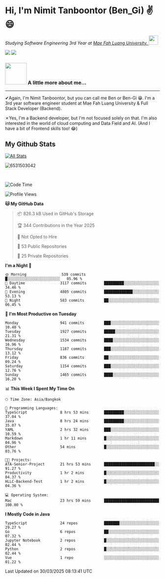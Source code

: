 # Hi, I'm Nimit Tanboontor (Ben_Gi) ✌😄
<p><em>Studying Software Engineering 3rd Year at <a href="https://en.mfu.ac.th/home.html"> Mae Fah Luang University.
</a><img src="https://media.giphy.com/media/WUlplcMpOCEmTGBtBW/giphy.gif" width="30"> </em></p>


[![](https://img.shields.io/badge/linkedin-%230077B5.svg?style=for-the-badge&logo=linkedin)]([https://www.linkedin.com/in/thanaphoom-babparn/](https://www.linkedin.com/in/nimit-tanbooutor-798139246/))
[![](https://img.shields.io/badge/Medium-12100E?style=for-the-badge&logo=medium&logoColor=white)](https://medium.com/@nimittanbooutor)

### <img src="https://media.giphy.com/media/VgCDAzcKvsR6OM0uWg/giphy.gif" width="70"> A little more about me...  

<hr> <!-- Horizontal line -->

&#10004;Again, I'm Nimit Tanboontor, but you can call me Ben or Ben-Gi 😁. I'm a 3rd year software engineer student at Mae Fah Luang University & Full Stack Developer (Backend).

&#10007;Yes, I'm a Backend developer, but I'm not focused solely on that. I'm also interested in the world of cloud computing and Data Field and AI. (And I have a bit of Frontend skills too! 😂)


## My Github Stats

[![All Stats](https://github-readme-stats.vercel.app/api?username=6531503042&show_icons=true&theme=algolia)](https://github.com/6531503042)

<p><img align="center" src="https://github-readme-streak-stats.herokuapp.com/?user=6531503042&" alt="6531503042" /></p>

<br />


<!--START_SECTION:waka-->
![Code Time](http://img.shields.io/badge/Code%20Time-413%20hrs%2034%20mins-blue)

![Profile Views](http://img.shields.io/badge/Profile%20Views-2-blue)

**🐱 My GitHub Data** 

> 📦 826.3 kB Used in GitHub's Storage 
 > 
> 🏆 344 Contributions in the Year 2025
 > 
> 🚫 Not Opted to Hire
 > 
> 📜 53 Public Repositories 
 > 
> 🔑 25 Private Repositories 
 > 
**I'm a Night 🦉** 

```text
🌞 Morning                539 commits         █░░░░░░░░░░░░░░░░░░░░░░░░   05.96 % 
🌆 Daytime                3117 commits        █████████░░░░░░░░░░░░░░░░   34.46 % 
🌃 Evening                4805 commits        █████████████░░░░░░░░░░░░   53.13 % 
🌙 Night                  583 commits         ██░░░░░░░░░░░░░░░░░░░░░░░   06.45 % 
```
📅 **I'm Most Productive on Tuesday** 

```text
Monday                   941 commits         ███░░░░░░░░░░░░░░░░░░░░░░   10.40 % 
Tuesday                  1927 commits        █████░░░░░░░░░░░░░░░░░░░░   21.31 % 
Wednesday                1534 commits        ████░░░░░░░░░░░░░░░░░░░░░   16.96 % 
Thursday                 1187 commits        ███░░░░░░░░░░░░░░░░░░░░░░   13.12 % 
Friday                   836 commits         ██░░░░░░░░░░░░░░░░░░░░░░░   09.24 % 
Saturday                 1154 commits        ███░░░░░░░░░░░░░░░░░░░░░░   12.76 % 
Sunday                   1465 commits        ████░░░░░░░░░░░░░░░░░░░░░   16.20 % 
```


📊 **This Week I Spent My Time On** 

```text
🕑︎ Time Zone: Asia/Bangkok

💬 Programming Languages: 
TypeScript               8 hrs 53 mins       █████████░░░░░░░░░░░░░░░░   37.04 % 
Java                     8 hrs 24 mins       █████████░░░░░░░░░░░░░░░░   35.07 % 
YAML                     2 hrs 32 mins       ███░░░░░░░░░░░░░░░░░░░░░░   10.59 % 
Markdown                 1 hr 11 mins        █░░░░░░░░░░░░░░░░░░░░░░░░   04.96 % 
Other                    54 mins             █░░░░░░░░░░░░░░░░░░░░░░░░   03.76 % 

🐱‍💻 Projects: 
ATA-Senior-Project       21 hrs 53 mins      ███████████████████████░░   91.27 % 
Productivity             1 hr 2 mins         █░░░░░░░░░░░░░░░░░░░░░░░░   04.37 % 
HLLC-Backend-Test        1 hr 2 mins         █░░░░░░░░░░░░░░░░░░░░░░░░   04.36 % 

💻 Operating System: 
Mac                      23 hrs 59 mins      █████████████████████████   100.00 % 
```

**I Mostly Code in Java** 

```text
TypeScript               24 repos            ███████░░░░░░░░░░░░░░░░░░   29.27 % 
Go                       6 repos             ██░░░░░░░░░░░░░░░░░░░░░░░   07.32 % 
Jupyter Notebook         2 repos             █░░░░░░░░░░░░░░░░░░░░░░░░   02.44 % 
Python                   2 repos             █░░░░░░░░░░░░░░░░░░░░░░░░   02.44 % 
Vue                      1 repo              ░░░░░░░░░░░░░░░░░░░░░░░░░   01.22 % 
```




 Last Updated on 30/03/2025 08:13:41 UTC
<!--END_SECTION:waka-->
